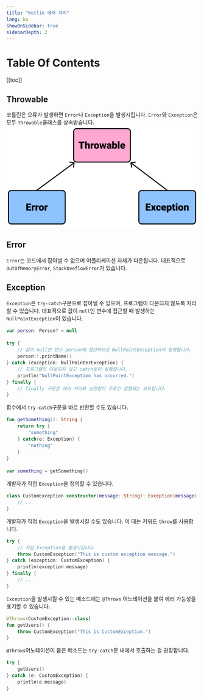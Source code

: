 ```yaml
---
title: "Kotlin 에러 처리"
lang: ko
showOnSidebar: true
sidebarDepth: 2
---
```


# Table Of Contents
[[toc]]

## Throwable
코틀린은 오류가 발생하면 `Error`나 `Exception`을 발생시킵니다. `Error`와 `Exception`은 모두 `Throwable`클래스를 상속받습니다.
![](./180907_error_handling/1.png)

## Error
`Error`는 코드에서 잡아낼 수 없으며 어플리케이션 자체가 다운됩니다. 대표적으로 `OutOfMemoryError`, `StackOveflowError`가 있습니다.

## Exception
`Exception`은 `try-catch`구문으로 잡아낼 수 있으며, 프로그램이 다운되지 않도록 처리할 수 있습니다. 대표적으로 값이 `null`인 변수에 접근할 때 발생하는 `NullPointException`이 있습니다. 
``` kotlin
var person: Person? = null

try {
    // 값이 null인 변수 person에 접근하므로 NullPointException이 발생합니다.
    person!!.printName()
} catch (exception: NullPointerException) {
    // 프로그램이 다운되지 않고 catch문이 실행됩니다.
    println("NullPointException has occurred.")
} finally {
    // finally 구문은 에러 처리와 상관없이 무조건 실행되는 코드입니다.
}
```

함수에서 `try-catch`구문을 바로 반환할 수도 있습니다.
``` kotlin
fun getSomething(): String {
    return try {
        "something"
    } catch(e: Exception) {
        "nothing"
    }
}

var something = getSomething()
```

개발자가 직접 `Exception`을 정의할 수 있습니다.
``` kotlin
class CustomException constructor(message: String): Exception(message) {
    // ...
}
```
개발자가 직접 `Exception`을 발생시킬 수도 있습니다. 이 때는 키워드 `throw`를 사용합니다. 
``` kotlin
try {
    // 직접 Exception을 발생시킵니다.
    throw CustomException("This is custom exception message.")
} catch (exception: CustomException) {
    println(exception.message)
} finally {
    // ...
}
```
`Exception`을 발생시킬 수 있는 메소드에는 `@Throws` 어노테이션을 붙여 에러 가능성을 표기할 수 있습니다.
``` kotlin
@Throws(CustomException::class)
fun getUsers() {
    throw CustomException("This is CustomException.")
}
```
`@Throws`어노테이션이 붙은 메소드는 `try-catch`문 내에서 호출하는 걸 권장합니다. 
``` kotlin
try {
    getUsers()
} catch (e: CustomException) {
    println(e.message)
}
```